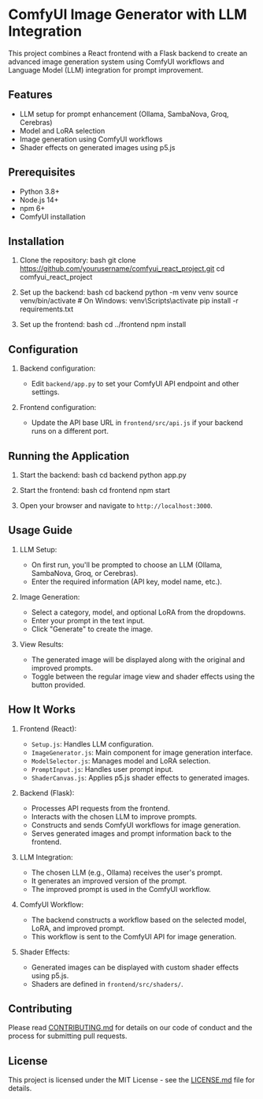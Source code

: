 # ComfyUI Image Generator with LLM Integration

This project combines a React frontend with a Flask backend to create an advanced image generation system using ComfyUI workflows and Language Model (LLM) integration for prompt improvement.

## Features

- LLM setup for prompt enhancement (Ollama, SambaNova, Groq, Cerebras)
- Model and LoRA selection
- Image generation using ComfyUI workflows
- Shader effects on generated images using p5.js

## Prerequisites

- Python 3.8+
- Node.js 14+
- npm 6+
- ComfyUI installation

## Installation

1. Clone the repository:
bash git clone https://github.com/yourusername/comfyui_react_project.git cd comfyui_react_project


2. Set up the backend:
bash cd backend python -m venv venv source venv/bin/activate # On Windows: venv\Scripts\activate pip install -r requirements.txt


3. Set up the frontend:
bash cd ../frontend npm install


## Configuration

1. Backend configuration:
   - Edit `backend/app.py` to set your ComfyUI API endpoint and other settings.

2. Frontend configuration:
   - Update the API base URL in `frontend/src/api.js` if your backend runs on a different port.

## Running the Application

1. Start the backend:
bash cd backend python app.py


2. Start the frontend:
bash cd frontend npm start


3. Open your browser and navigate to `http://localhost:3000`.

## Usage Guide

1. LLM Setup:
   - On first run, you'll be prompted to choose an LLM (Ollama, SambaNova, Groq, or Cerebras).
   - Enter the required information (API key, model name, etc.).

2. Image Generation:
   - Select a category, model, and optional LoRA from the dropdowns.
   - Enter your prompt in the text input.
   - Click "Generate" to create the image.

3. View Results:
   - The generated image will be displayed along with the original and improved prompts.
   - Toggle between the regular image view and shader effects using the button provided.

## How It Works

1. Frontend (React):
   - `Setup.js`: Handles LLM configuration.
   - `ImageGenerator.js`: Main component for image generation interface.
   - `ModelSelector.js`: Manages model and LoRA selection.
   - `PromptInput.js`: Handles user prompt input.
   - `ShaderCanvas.js`: Applies p5.js shader effects to generated images.

2. Backend (Flask):
   - Processes API requests from the frontend.
   - Interacts with the chosen LLM to improve prompts.
   - Constructs and sends ComfyUI workflows for image generation.
   - Serves generated images and prompt information back to the frontend.

3. LLM Integration:
   - The chosen LLM (e.g., Ollama) receives the user's prompt.
   - It generates an improved version of the prompt.
   - The improved prompt is used in the ComfyUI workflow.

4. ComfyUI Workflow:
   - The backend constructs a workflow based on the selected model, LoRA, and improved prompt.
   - This workflow is sent to the ComfyUI API for image generation.

5. Shader Effects:
   - Generated images can be displayed with custom shader effects using p5.js.
   - Shaders are defined in `frontend/src/shaders/`.

## Contributing

Please read [CONTRIBUTING.md](CONTRIBUTING.md) for details on our code of conduct and the process for submitting pull requests.

## License

This project is licensed under the MIT License - see the [LICENSE.md](LICENSE.md) file for details.
